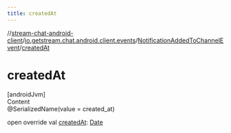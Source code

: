 ```yaml
---
title: createdAt
---
```

//[stream-chat-android-client](../../../index.md)/[io.getstream.chat.android.client.events](../index.md)/[NotificationAddedToChannelEvent](index.md)/[createdAt](createdAt.md)



# createdAt  
[androidJvm]  
Content  
@SerializedName(value = created_at)  
  
open override val [createdAt](createdAt.md): [Date](https://developer.android.com/reference/kotlin/java/util/Date.html)  



